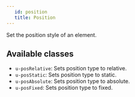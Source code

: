 ```yaml
---
   id: position
   title: Position
---
```


<a class="SourceView-page" href="https://github.com/aptuitiv/cacao/blob/master/src/css/utils/position/position.css"></a>

Set the position style of an element.

## Available classes

* `u-posRelative`: Sets position type to relative.
* `u-posStatic`: Sets position type to static.
* `u-posAbsolute`: Sets position type to absolute.
* `u-posFixed`: Sets position type to fixed.